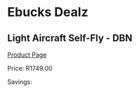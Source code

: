 
# Ebucks Dealz
## Light Aircraft Self-Fly - DBN
[Product Page](https://www.ebucks.com/web/shop/productSelected.do?prodId=612226774&catId=322194367)

Price: R1749.00

Savings: 


	
